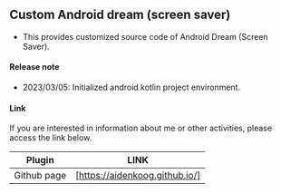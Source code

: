 ## Custom Android dream (screen saver)
- This provides customized source code of Android Dream (Screen Saver).

#### Release note
- 2023/03/05: Initialized android kotlin project environment.

#### Link

If you are interested in information about me or other activities, please access the link below.

| Plugin | LINK |
| ------ | ------ |
| Github page | [https://aidenkoog.github.io/] |
